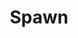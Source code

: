 ---
title: Spawn
issue: 27A
issue_nr: 27
full_title: Cursed
subtitle: ''
story_arc: ''
crossover: ''
variant: ""
publisher: Image Comics
creators: 
  - Todd McFarlane
release_date: Jan 01, 1995
release_year: 1995
genre:
  - Action
  - Adventure
  - Crime
  - Fantasy
  - Horror
  - Science Fiction
  - Super-Heroes
  - Thriller
format: Comic
pages: 32
signed_by: Greg Capullo
price: 7.50
---
